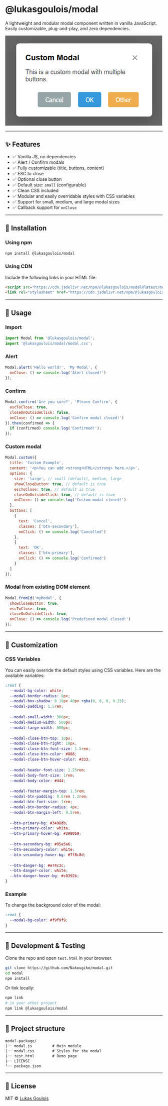 # @lukasgoulois/modal

A lightweight and modular modal component written in vanilla JavaScript.
Easily customizable, plug-and-play, and zero dependencies.

![Modal Preview](./modal.png)

---

## ✨ Features

* ✅ Vanilla JS, no dependencies
* ✅ Alert / Confirm modals
* ✅ Fully customizable (title, buttons, content)
* ✅ ESC to close
* ✅ Optional close button
* ✅ Default size: `small` (configurable)
* ✅ Clean CSS included
* ✅ Modular and easily overridable styles with CSS variables
* ✅ Support for small, medium, and large modal sizes
* ✅ Callback support for `onClose`

---

## 🚀 Installation

### Using npm

```bash
npm install @lukasgoulois/modal
```

### Using CDN

Include the following links in your HTML file:

```html
<script src="https://cdn.jsdelivr.net/npm/@lukasgoulois/modal@latest/modal.js"></script>
<link rel="stylesheet" href="https://cdn.jsdelivr.net/npm/@lukasgoulois/modal@latest/modal.css">
```

---

## 🔧 Usage

### Import

```js
import Modal from '@lukasgoulois/modal';
import '@lukasgoulois/modal/modal.css';
```

### Alert

```js
Modal.alert('Hello world!', 'My Modal', {
  onClose: () => console.log('Alert closed!')
});
```

### Confirm

```js
Modal.confirm('Are you sure?', 'Please Confirm', {
  escToClose: true,
  closeOnOutsideClick: false,
  onClose: () => console.log('Confirm modal closed!')
}).then(confirmed => {
  if (confirmed) console.log('Confirmed!');
});
```

### Custom modal

```js
Modal.custom({
  title: 'Custom Example',
  content: '<p>You can add <strong>HTML</strong> here.</p>',
  options: {
    size: 'large', // small (default), medium, large
    showCloseButton: true, // default is true
    escToClose: true, // default is true
    closeOnOutsideClick: true, // default is true
    onClose: () => console.log('Custom modal closed!')
  },
  buttons: [
    {
      text: 'Cancel',
      classes: ['btn-secondary'],
      onClick: () => console.log('Cancelled')
    },
    {
      text: 'OK',
      classes: ['btn-primary'],
      onClick: () => console.log('Confirmed')
    }
  ]
});
```

### Modal from existing DOM element

```js
Modal.fromId('myModal', {
  showCloseButton: true,
  escToClose: true,
  closeOnOutsideClick: true,
  onClose: () => console.log('Predefined modal closed!')
});
```

---

## 🎨 Customization

### CSS Variables

You can easily override the default styles using CSS variables. Here are the available variables:

```css
:root {
  --modal-bg-color: white;
  --modal-border-radius: 8px;
  --modal-box-shadow: 0 10px 40px rgba(0, 0, 0, 0.25);
  --modal-padding: 1.5rem;

  --modal-small-width: 300px;
  --modal-medium-width: 500px;
  --modal-large-width: 800px;

  --modal-close-btn-top: 10px;
  --modal-close-btn-right: 10px;
  --modal-close-btn-font-size: 1.5rem;
  --modal-close-btn-color: #888;
  --modal-close-btn-hover-color: #333;

  --modal-header-font-size: 1.25rem;
  --modal-body-font-size: 1rem;
  --modal-body-color: #444;

  --modal-footer-margin-top: 1.5rem;
  --modal-btn-padding: 0.6rem 1.2rem;
  --modal-btn-font-size: 1rem;
  --modal-btn-border-radius: 4px;
  --modal-btn-margin-left: 0.5rem;

  --btn-primary-bg: #3498db;
  --btn-primary-color: white;
  --btn-primary-hover-bg: #2980b9;

  --btn-secondary-bg: #95a5a6;
  --btn-secondary-color: white;
  --btn-secondary-hover-bg: #7f8c8d;

  --btn-danger-bg: #e74c3c;
  --btn-danger-color: white;
  --btn-danger-hover-bg: #c0392b;
}
```

### Example

To change the background color of the modal:

```css
:root {
  --modal-bg-color: #f9f9f9;
}
```

---

## 🧪 Development & Testing

Clone the repo and open `test.html` in your browser.

```bash
git clone https://github.com/Nakougiko/modal.git
cd modal
npm install
```

Or link locally:

```bash
npm link
# in your other project
npm link @lukasgoulois/modal
```

---

## 📂 Project structure

```
modal-package/
├── modal.js         # Main module
├── modal.css        # Styles for the modal
├── test.html        # Demo page
├── LICENSE
└── package.json
```

---

## 📄 License

MIT © [Lukas Goulois](https://github.com/Nakougiko)

